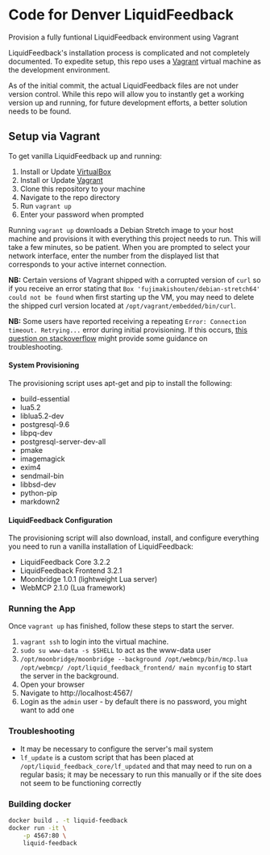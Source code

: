 # Code for Denver LiquidFeedback

Provision a fully funtional LiquidFeedback environment using Vagrant

LiquidFeedback's installation process is complicated and not completely documented. To expedite setup, this repo uses a [Vagrant](https://www.vagrantup.com/) virtual machine as the development environment.

As of the initial commit, the actual LiquidFeedback files are not under version control. While this repo will allow you to instantly get a working version up and running, for future development efforts, a better solution needs to be found.

## Setup via Vagrant

To get vanilla LiquidFeedback up and running:

1. Install or Update [VirtualBox](https://www.virtualbox.org)
2. Install or Update [Vagrant](https://www.vagrantup.com)
3. Clone this repository to your machine
4. Navigate to the repo directory
5. Run `vagrant up`
6. Enter your password when prompted

Running `vagrant up` downloads a Debian Stretch image to your host machine and provisions it with everything this project needs to run. This will take a few minutes, so be patient. When you are prompted to select your network interface, enter the number from the displayed list that corresponds to your active internet connection.

**NB:** Certain versions of Vagrant shipped with a corrupted version of `curl` so if you receive an error stating that `Box 'fujimakishouten/debian-stretch64' could not be found` when first starting up the VM, you may need to delete the shipped curl version located at `/opt/vagrant/embedded/bin/curl`.

**NB:** Some users have reported receiving a repeating `Error: Connection timeout. Retrying...` error during initial provisioning. If this occurs, [this question on stackoverflow](http://stackoverflow.com/questions/22575261/vagrant-stuck-connection-timeout-retrying) might provide some guidance on troubleshooting.

#### System Provisioning

The provisioning script uses apt-get and pip to install the following:

* build-essential
* lua5.2
* liblua5.2-dev
* postgresql-9.6
* libpq-dev
* postgresql-server-dev-all
* pmake
* imagemagick
* exim4
* sendmail-bin
* libbsd-dev
* python-pip
* markdown2

#### LiquidFeedback Configuration

The provisioning script will also download, install, and configure everything you need to run a vanilla installation of LiquidFeedback:

* LiquidFeedback Core 3.2.2
* LiquidFeedback Frontend 3.2.1
* Moonbridge 1.0.1 (lightweight Lua server)
* WebMCP 2.1.0 (Lua framework)

### Running the App

Once `vagrant up` has finished, follow these steps to start the server.

1. `vagrant ssh` to login into the virtual machine.
2. `sudo su www-data -s $SHELL` to act as the www-data user
3. `/opt/moonbridge/moonbridge --background /opt/webmcp/bin/mcp.lua /opt/webmcp/ /opt/liquid_feedback_frontend/ main myconfig` to start the server in the background.
4. Open your browser
5. Navigate to http://localhost:4567/
6. Login as the `admin` user - by default there is no password, you might want to add one

### Troubleshooting

* It may be necessary to configure the server's mail system
* `lf_update` is a custom script that has been placed at `/opt/liquid_feedback_core/lf_updated` and that may need to run on a regular basis; it may be necessary to run this manually or if the site does not seem to be functioning correctly

### Building docker

```sh
docker build . -t liquid-feedback
docker run -it \
    -p 4567:80 \
    liquid-feedback
```